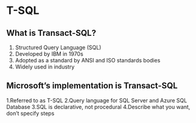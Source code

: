 # T-SQL
## What is Transact-SQL?
1. Structured Query Language (SQL)
2. Developed by IBM in 1970s
3. Adopted as a standard by ANSI and ISO standards bodies
4. Widely used in industry
## Microsoft’s implementation is Transact-SQL
1.Referred to as T-SQL
2.Query language for SQL Server and Azure SQL Database
3.SQL is declarative, not procedural
4.Describe what you want, don’t specify steps
